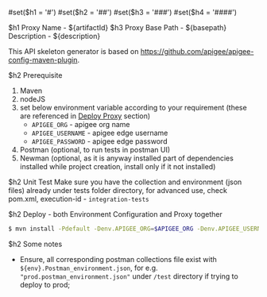 #set($h1 = '#')
#set($h2 = '##')
#set($h3 = '###')
#set($h4 = '####')

$h1 Proxy Name - ${artifactId}
$h3 Proxy Base Path - ${basepath}
Description - ${description}

This API skeleton generator is based on https://github.com/apigee/apigee-config-maven-plugin.

$h2 Prerequisite

1. Maven
2. nodeJS
3. set below environment variable according to your requirement (these are referenced in [Deploy Proxy](#deploy-proxy) section)
   - `APIGEE_ORG` - apigee org name
   - `APIGEE_USERNAME` - apigee edge username
   - `APIGEE_PASSWORD` - apigee edge password
4. Postman (optional, to run tests in postman UI)
5. Newman (optional, as it is anyway installed part of dependencies installed while project creation, install only if it not installed)

$h2 Unit Test
Make sure you have the collection and environment (json files) already under tests folder directory, for advanced use, check pom.xml, execution-id - `integration-tests`

$h2 Deploy - both Environment Configuration and Proxy together

```sh
$ mvn install -Pdefault -Denv.APIGEE_ORG=$APIGEE_ORG -Denv.APIGEE_USERNAME=$APIGEE_USERNAME -Denv.APIGEE_PASSWORD=$APIGEE_PASSWORD -Denv.APIGEE_ENV=test -Dapigee.config.options=update -Dapigee.config.dir=resources/edge
```

$h2 Some notes

- Ensure, all corresponding postman collections file exist with `${env}.Postman_environment.json`, for e.g. `"prod.postman_environment.json"` under `/test` directory if trying to deploy to prod;